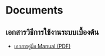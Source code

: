# Documents

## เอกสารวิธีการใช้งานระบบเบื้องต้น

- [เอกสารคู่มือ Manual (PDF)](../public/docs/MockUserManual.pdf)
